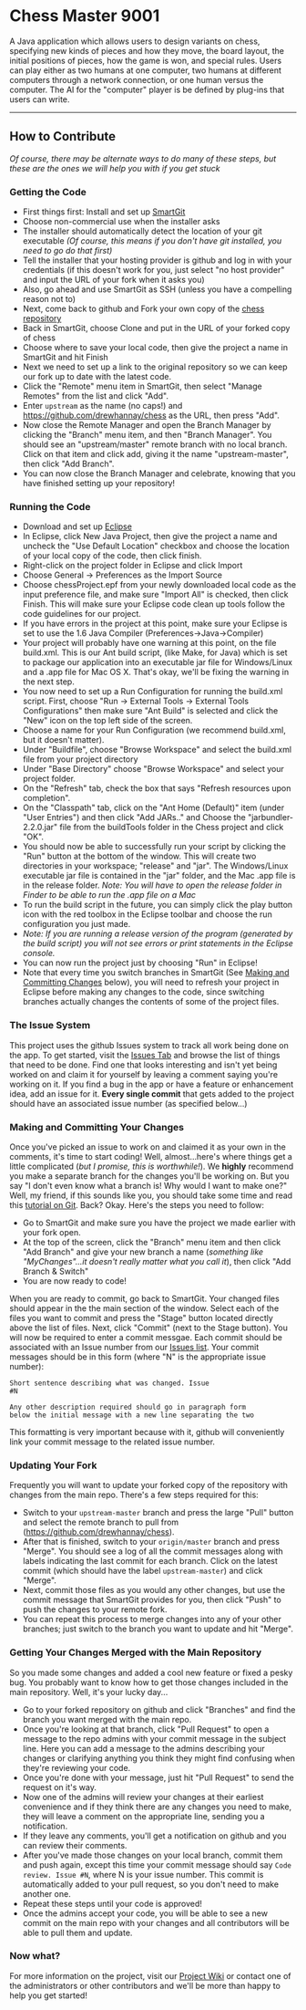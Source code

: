 Chess Master 9001
=====
A Java application which allows users to design variants on chess, specifying new kinds of pieces and how they move, the board layout, the initial positions of pieces, how the game is won, and special rules.
Users can play either as two humans at one computer, two humans at different computers through a network connection, or one human versus the computer.
The AI for the "computer" player is be defined by plug-ins that users can write.

---

How to Contribute
-----------------

_Of course, there may be alternate ways to do many of these steps, but these are the ones we will help you with if you get stuck_

### Getting the Code
* First things first: Install and set up [SmartGit](http://www.syntevo.com/smartgit/index.html)
 * Choose non-commercial use when the installer asks
 * The installer should automatically detect the location of your git executable _(Of course, this means if you don't have git installed, you need to go do that first)_
 * Tell the installer that your hosting provider is github and log in with your credentials (if this doesn't work for you, just select "no host provider" and input the URL of your fork when it asks you)
 * Also, go ahead and use SmartGit as SSH (unless you have a compelling reason not to)
* Next, come back to github and Fork your own copy of the [chess repository](https://github.com/drewhannay/chess)
* Back in SmartGit, choose Clone and put in the URL of your forked copy of chess
 * Choose where to save your local code, then give the project a name in SmartGit and hit Finish
 * Next we need to set up a link to the original repository so we can keep our fork up to date with the latest code.
 * Click the "Remote" menu item in SmartGit, then select "Manage Remotes" from the list and click "Add".
 * Enter <code>upstream</code> as the name (no caps!) and https://github.com/drewhannay/chess as the URL, then press "Add".
 * Now close the Remote Manager and open the Branch Manager by clicking the "Branch" menu item, and then "Branch Manager". You should see an "upstream/master" remote branch with no local branch. Click on that item and click add, giving it the name "upstream-master", then click "Add Branch".
 * You can now close the Branch Manager and celebrate, knowing that you have finished setting up your repository!
 
### Running the Code
* Download and set up [Eclipse](http://www.eclipse.org/downloads/packages/eclipse-classic-372/indigosr2)
* In Eclipse, click New Java Project, then give the project a name and uncheck the "Use Default Location" checkbox and choose the location of your local copy of the code, then click finish.
* Right-click on the project folder in Eclipse and click Import
 * Choose General -> Preferences as the Import Source
 * Choose chessProject.epf from your newly downloaded local code as the input preference file, and make sure "Import All" is checked, then click Finish. This will make sure your Eclipse code clean up tools follow the code guidelines for our project.
 * If you have errors in the project at this point, make sure your Eclipse is set to use the 1.6 Java Compiler (Preferences->Java->Compiler)
* Your project will probably have one warning at this point, on the file build.xml. This is our Ant build script, (like Make, for Java) which is set to package our application into an executable jar file for Windows/Linux and a .app file for Mac OS X. That's okay, we'll be fixing the warning in the next step.
 * You now need to set up a Run Configuration for running the build.xml script. First, choose "Run -> External Tools -> External Tools Configurations" then make sure "Ant Build" is selected and click the "New" icon on the top left side of the screen.
 * Choose a name for your Run Configuration (we recommend build.xml, but it doesn't matter).
 * Under "Buildfile", choose "Browse Workspace" and select the build.xml file from your project directory
 * Under "Base Directory" choose "Browse Workspace" and select your project folder.
 * On the "Refresh" tab, check the box that says "Refresh resources upon completion".
 * On the "Classpath" tab, click on the "Ant Home (Default)" item (under "User Entries") and then click "Add JARs.." and Choose the "jarbundler-2.2.0.jar" file from the buildTools folder in the Chess project and click "OK".
 * You should now be able to successfully run your script by clicking the "Run" button at the bottom of the window. This will create two directories in your workspace; "release" and "jar". The Windows/Linux executable jar file is contained in the "jar" folder, and the Mac .app file is in the release folder. _Note: You will have to open the release folder in Finder to be able to run the .app file on a Mac_
 * To run the build script in the future, you can simply click the play button icon with the red toolbox in the Eclipse toolbar and choose the run configuration you just made.
 * _Note: If you are running a release version of the program (generated by the build script) you will not see errors or print statements in the Eclipse console._
* You can now run the project just by choosing "Run" in Eclipse!
 * Note that every time you switch branches in SmartGit (See [Making and Committing Changes](https://github.com/drewhannay/chess#making-and-committing-your-changes) below), you will need to refresh your project in Eclipse before making any changes to the code, since switching branches actually changes the contents of some of the project files.

### The Issue System
This project uses the github Issues system to track all work being done on the app.  To get started, visit the [Issues Tab](https://github.com/drewhannay/chess/issues) and browse the list of things that need to be done.  Find one that looks interesting and isn't yet being worked on and claim it for yourself by leaving a comment saying you're working on it.  If you find a bug in the app or have a feature or enhancement idea, add an issue for it. <b>Every single commit</b> that gets added to the project should have an associated issue number (as specified below...)

### Making and Committing Your Changes
Once you've picked an issue to work on and claimed it as your own in the comments, it's time to start coding! Well, almost...here's where things get a little complicated (*but I promise, this is worthwhile!*).  We <b>highly</b> recommend you make a separate branch for the changes you'll be working on. But you say "I don't even know what a branch is! Why would I want to make one?"  Well, my friend, if this sounds like you, you should take some time and read this [tutorial on Git](http://git-scm.com/book/en/Git-Basics).  Back? Okay. Here's the steps you need to follow:

* Go to SmartGit and make sure you have the project we made earlier with your fork open.
* At the top of the screen, click the "Branch" menu item and then click "Add Branch" and give your new branch a name (*something like "MyChanges"...it doesn't really matter what you call it*), then click "Add Branch & Switch"
* You are now ready to code!

When you are ready to commit, go back to SmartGit. Your changed files should appear in the the main section of the window. Select each of the files you want to commit and press the "Stage" button located directly above the list of files.  Next, click "Commit" (next to the Stage button).  You will now be required to enter a commit messgae. Each commit should be associated with an Issue number from our [Issues list](https://github.com/drewhannay/chess/issues). Your commit messages should be in this form (where "N" is the appropriate issue number):

<code>Short sentence describing what was changed. Issue #N<br /><br />Any other description required should go in paragraph form below the initial message with a new line separating the two</code>

This formatting is very important because with it, github will conveniently link your commit message to the related issue number.

### Updating Your Fork
Frequently you will want to update your forked copy of the repository with changes from the main repo. There's a few steps required for this:

* Switch to your <code>upstream-master</code> branch and press the large "Pull" button and select the remote branch to pull from (https://github.com/drewhannay/chess).
* After that is finished, switch to your <code>origin/master</code> branch and press "Merge". You should see a log of all the commit messages along with labels indicating the last commit for each branch. Click on the latest commit (which should have the label <code>upstream-master</code>) and click "Merge".
* Next, commit those files as you would any other changes, but use the commit message that SmartGit provides for you, then click "Push" to push the changes to your remote fork.
* You can repeat this process to merge changes into any of your other branches; just switch to the branch you want to update and hit "Merge".

### Getting Your Changes Merged with the Main Repository
So you made some changes and added a cool new feature or fixed a pesky bug. You probably want to know how to get those changes included in the main repository. Well, it's your lucky day...

* Go to your forked repository on github and click "Branches" and find the branch you want merged with the main repo.
* Once you're looking at that branch, click "Pull Request" to open a message to the repo admins with your commit message in the subject line. Here you can add a message to the admins describing your changes or clarifying anything you think they might find confusing when they're reviewing your code.
* Once you're done with your message, just hit "Pull Request" to send the request on it's way.
* Now one of the admins will review your changes at their earliest convenience and if they think there are any changes you need to make, they will leave a comment on the appropriate line, sending you a notification.
 * If they leave any comments, you'll get a notification on github and you can review their comments.
 * After you've made those changes on your local branch, commit them and push again, except this time your commit message should say <code>Code review. Issue #N</code>, where N is your issue number. This commit is automatically added to your pull request, so you don't need to make another one.
 * Repeat these steps until your code is approved!
* Once the admins accept your code, you will be able to see a new commit on the main repo with your changes and all contributors will be able to pull them and update.

### Now what?
For more information on the project, visit our [Project Wiki](https://github.com/drewhannay/chess/wiki) or contact one of the administrators or other contributors and we'll be more than happy to help you get started!